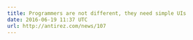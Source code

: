 ```yaml
---
title: Programmers are not different, they need simple UIs
date: 2016-06-19 11:37 UTC
url: http://antirez.com/news/107
---
```


